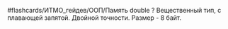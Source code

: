 #flashcards/ИТМО_гейдев/ООП/Память
double
?
Вещественный тип, с плавающей запятой. Двойной точности. Размер - 8 байт.
